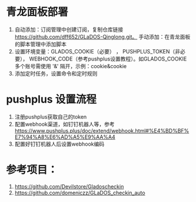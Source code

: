 # 青龙面板部署
1. 自动添加：订阅管理中创建订阅，复制仓库链接 https://github.com/dff652/GLaDOS-Qinglong.git。 手动添加：在青龙面板的脚本管理中添加脚本
2. 设置环境变量：GLADOS_COOKIE（必要） ， PUSHPLUS_TOKEN（非必要）， WEBHOOK_CODE（参考pushplus设置教程）。如GLADOS_COOKIE多个账号需使用 '&' 隔开，示例：cookie&cookie
3. 添加定时任务，设置命令和定时规则

# pushplus 设置流程
1. 注册pushplus获取自己的token
2. 配置webhook渠道，如钉钉机器人等，参考 https://www.pushplus.plus/doc/extend/webhook.html#%E4%BD%BF%E7%94%A8%E6%AD%A5%E9%AA%A4
3. 配置好钉钉机器人后设置webhook编码

# 参考项目：
1. https://github.com/Devilstore/Gladoscheckin
2. https://github.com/domeniczz/GLaDOS_checkin_auto
